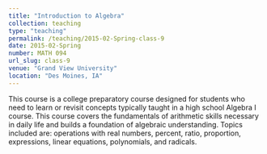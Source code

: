 ```yaml
---
title: "Introduction to Algebra"
collection: teaching
type: "teaching"
permalink: /teaching/2015-02-Spring-class-9
date: 2015-02-Spring
number: MATH 094
url_slug: class-9
venue: "Grand View University"
location: "Des Moines, IA"
---
```


This course is a college preparatory course designed for students who need to learn or revisit concepts typically taught in a high school Algebra I course. This course covers the fundamentals of arithmetic skills necessary in daily life and builds a foundation of algebraic understanding. Topics included are: operations with real numbers, percent, ratio, proportion, expressions, linear equations, polynomials, and radicals.
